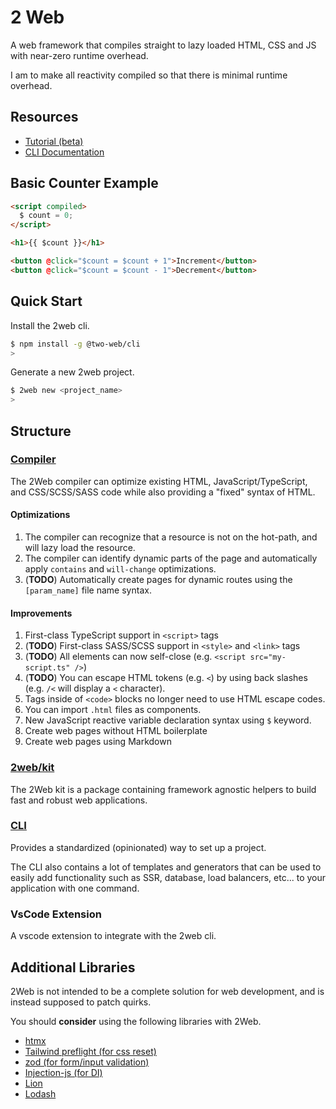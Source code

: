 # 2 Web

A web framework that compiles straight to lazy loaded HTML, CSS and JS with
near-zero runtime overhead.

I am to make all reactivity compiled so that there is minimal runtime overhead.

## Resources

- [Tutorial (beta)](./docs/README.md)
- [CLI Documentation](./cli/README.md)

## Basic Counter Example

```html
<script compiled>
  $ count = 0;
</script>

<h1>{{ $count }}</h1>

<button @click="$count = $count + 1">Increment</button>
<button @click="$count = $count - 1">Decrement</button>
```

## Quick Start

Install the 2web cli.

```sh
$ npm install -g @two-web/cli
>
```

Generate a new 2web project.

```sh
$ 2web new <project_name>
>
```

## Structure

### [Compiler](./compiler/)

The 2Web compiler can optimize existing HTML, JavaScript/TypeScript, and
CSS/SCSS/SASS code while also providing a "fixed" syntax of HTML.

#### Optimizations

1. The compiler can recognize that a resource is not on the hot-path, and will
   lazy load the resource.
2. The compiler can identify dynamic parts of the page and automatically apply
   `contains` and `will-change` optimizations.
3. (**TODO**) Automatically create pages for dynamic routes using the
   `[param_name]` file name syntax.

#### Improvements

1. First-class TypeScript support in `<script>` tags
2. (**TODO**) First-class SASS/SCSS support in `<style>` and `<link>` tags
3. (**TODO**) All elements can now self-close (e.g. `<script src="my-script.ts" />`)
4. (**TODO**) You can escape HTML tokens (e.g. `<`) by using back slashes
   (e.g. `/<` will display a `<` character).
5. Tags inside of `<code>` blocks no longer need to use HTML escape codes.
6. You can import `.html` files as components.
7. New JavaScript reactive variable declaration syntax using `$` keyword.
8. Create web pages without HTML boilerplate
9. Create web pages using Markdown

### [2web/kit](./packages/)

The 2Web kit is a package containing framework agnostic helpers to build fast
and robust web applications.

### [CLI](./cli/)

Provides a standardized (opinionated) way to set up a project.

The CLI also contains a lot of templates and generators that can be used to
easily add functionality such as SSR, database, load balancers, etc... to your
application with one command.

### VsCode Extension

A vscode extension to integrate with the 2web cli.

## Additional Libraries

2Web is not intended to be a complete solution for web development, and is
instead supposed to patch quirks.

You should **consider** using the following libraries with 2Web.

- [htmx](https://htmx.org/)
- [Tailwind preflight (for css reset)](https://tailwindcss.com/docs/preflight)
- [zod (for form/input validation)](https://zod.dev/)
- [Injection-js (for DI)](https://github.com/mgechev/injection-js)
- [Lion](https://lion.js.org/)
- [Lodash](https://lodash.com/)
